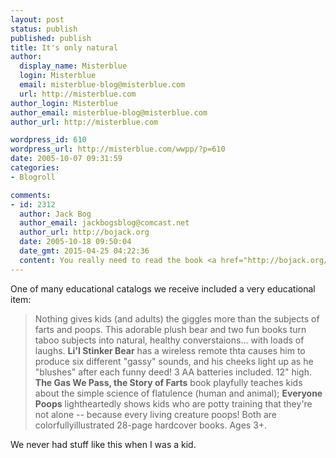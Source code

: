 ```yaml
---
layout: post
status: publish
published: publish
title: It's only natural
author:
  display_name: Misterblue
  login: Misterblue
  email: misterblue-blog@misterblue.com
  url: http://misterblue.com
author_login: Misterblue
author_email: misterblue-blog@misterblue.com
author_url: http://misterblue.com

wordpress_id: 610
wordpress_url: http://misterblue.com/wwpp/?p=610
date: 2005-10-07 09:31:59
categories:
- Blogroll

comments:
- id: 2312
  author: Jack Bog
  author_email: jackbogsblog@comcast.net
  author_url: http://bojack.org
  date: 2005-10-18 09:50:04
  date_gmt: 2015-04-25 04:22:36
  content: You really need to read the book <a href="http://bojack.org/mt-arc/000358.html" rel="nofollow">"Walter the Farting Dog."</a>  It's a great book.  Both kids and grownups have to laugh.
---
```

<p>
One of many educational catalogs we receive included a very educational item:
</p><p>
<blockquote>
Nothing gives kids (and adults) the giggles more than the subjects of farts and poops.
This adorable plush bear and two fun books turn taboo subjects into natural,
healthy converstaions... with loads of laughs.
<b>Li'l Stinker Bear</b> has a wireless remote thta causes him to  produce
six different "gassy" sounds, and his cheeks light up as he "blushes" after each
funny deed!
3 AA batteries included. 12" high.
<b>The Gas We Pass, the Story of Farts</b> book playfully teaches kids
about the simple science of flatulence (human and animal);
<b>Everyone Poops</b> lightheartedly shows kids who are potty training
that they're not alone -- because every living creature poops!
Both are colorfullyillustrated 28-page hardcover books.
Ages 3+.
</blockquote>
</p><p>
We never had stuff like this when I was a kid.
</p>



